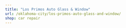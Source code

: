 ```yaml
---
title: "Los Primos Auto Glass & Window"
url: /oklahoma-city/los-primos-auto-glass-and-window/
shop: car repair
---
```

